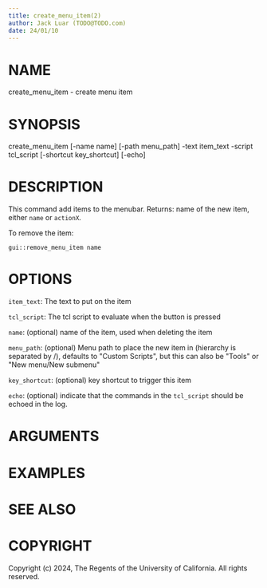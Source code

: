 ```yaml
---
title: create_menu_item(2)
author: Jack Luar (TODO@TODO.com)
date: 24/01/10
---
```


# NAME

create_menu_item - create menu item

# SYNOPSIS

create_menu_item [-name name]
                 [-path menu_path]
                 -text item_text
                 -script tcl_script
                 [-shortcut key_shortcut] 
                 [-echo]


# DESCRIPTION

This command add items to the menubar.
Returns: name of the new item, either ``name`` or ``actionX``.

To remove the item: 

```
gui::remove_menu_item name
```

# OPTIONS

`item_text`:  The text to put on the item

`tcl_script`:  The tcl script to evaluate when the button is pressed

`name`:  (optional) name of the item, used when deleting the item

`menu_path`:   (optional) Menu path to place the new item in (hierarchy is separated by /), defaults to "Custom Scripts", but this can also be "Tools" or "New menu/New submenu"

`key_shortcut`:  (optional) key shortcut to trigger this item

`echo`:  (optional) indicate that the commands in the ``tcl_script`` should be echoed in the log.

# ARGUMENTS

# EXAMPLES

# SEE ALSO

# COPYRIGHT

Copyright (c) 2024, The Regents of the University of California. All rights reserved.
